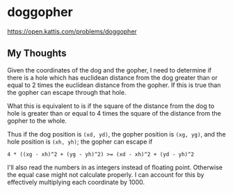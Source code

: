 # doggopher

<https://open.kattis.com/problems/doggopher>

## My Thoughts

Given the coordinates of the dog and the gopher, I need to determine if there is a hole which has euclidean distance from the dog greater than or equal to 2 times the euclidean distance from the gopher. If this is true than the gopher can escape through that hole.

What this is equivalent to is if the square of the distance from the dog to hole is greater than or equal to 4 times the square of the distance from the gopher to the whole.

Thus if the dog position is `(xd, yd)`, the gopher position is `(xg, yg)`, and the hole position is `(xh, yh)`; the gopher can escape if

`4 * ((xg - xh)^2 + (yg - yh)^2) >= (xd - xh)^2 + (yd - yh)^2`

I'll also read the numbers in as integers instead of floating point. Otherwise the equal case might not calculate properly. I can account for this by effectively multiplying each coordinate by 1000.
